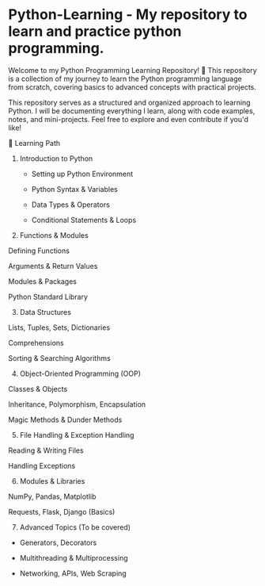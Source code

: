 # Python-Learning - My repository to learn and practice python programming. 

Welcome to my Python Programming Learning Repository! 🚀 This repository is a collection of my journey to learn the Python programming language from scratch, covering basics to advanced concepts with practical projects.

This repository serves as a structured and organized approach to learning Python. I will be documenting everything I learn, along with code examples, notes, and mini-projects. Feel free to explore and even contribute if you'd like!

📖 Learning Path

1. Introduction to Python

   - Setting up Python Environment

   - Python Syntax & Variables

   - Data Types & Operators

   - Conditional Statements & Loops

2. Functions & Modules

Defining Functions

Arguments & Return Values

Modules & Packages

Python Standard Library

3. Data Structures

Lists, Tuples, Sets, Dictionaries

Comprehensions

Sorting & Searching Algorithms

4. Object-Oriented Programming (OOP)

Classes & Objects

Inheritance, Polymorphism, Encapsulation

Magic Methods & Dunder Methods

5. File Handling & Exception Handling

Reading & Writing Files

Handling Exceptions

6. Modules & Libraries

NumPy, Pandas, Matplotlib

Requests, Flask, Django (Basics)

7. Advanced Topics (To be covered)

- Generators, Decorators

- Multithreading & Multiprocessing

- Networking, APIs, Web Scraping
